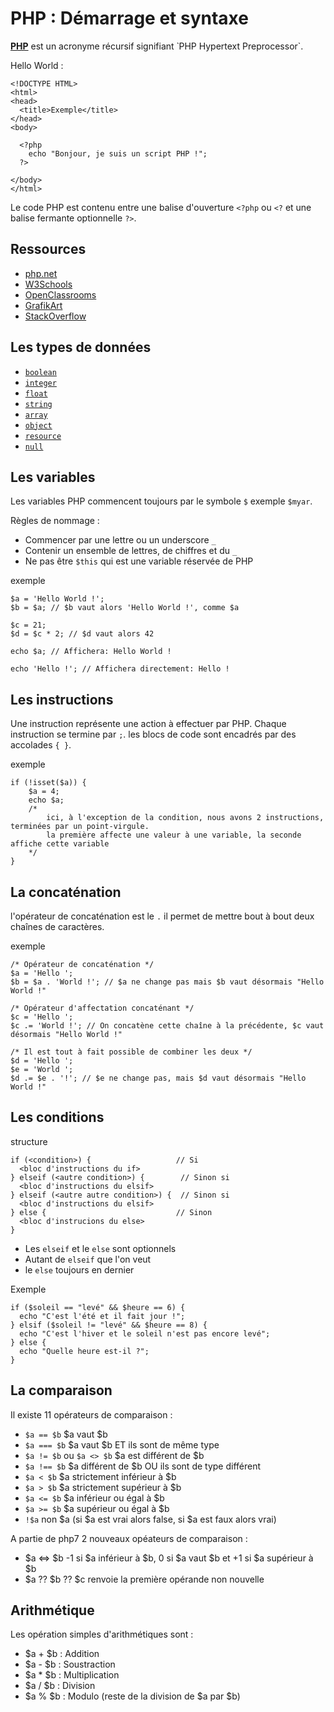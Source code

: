 # PHP : Démarrage et syntaxe

**[PHP](http://php.net/manual/fr/intro-whatis.php)** est un acronyme récursif signifiant ̀ PHP Hypertext Preprocessor`.

Hello World :
```
<!DOCTYPE HTML>
<html>
<head>
  <title>Exemple</title>
</head>
<body>

  <?php
    echo "Bonjour, je suis un script PHP !";
  ?>

</body>
</html>
```

Le code PHP est contenu entre une balise d'ouverture `<?php` ou `<?` et une balise fermante optionnelle `?>`.

## Ressources

* [php.net](http://php.net/manual/fr/)
* [W3Schools](https://www.w3schools.com/php/default.asp)
* [OpenClassrooms](https://openclassrooms.com/)
* [GrafikArt](https://www.grafikart.fr/)
* [StackOverflow](https://stackoverflow.com/questions/tagged/php)

## Les types de données

* [`boolean`](http://php.net/manual/fr/language.types.boolean.php)
* [`integer`](http://php.net/manual/fr/language.types.integer.php)
* [`float`](http://php.net/manual/fr/language.types.float.php)
* [`string`](http://php.net/manual/fr/language.types.string.php)
* [`array`](http://php.net/manual/fr/language.types.array.php)
* [`object`](http://php.net/manual/fr/language.types.object.php)
* [`resource`](http://php.net/manual/fr/language.types.resource.php)
* [`null`](http://php.net/manual/fr/language.types.null.php)

## Les variables

Les variables PHP commencent toujours par le symbole `$` exemple `$myar`.

Règles de nommage :
 * Commencer par une lettre ou un underscore `_`
 * Contenir un ensemble de lettres, de chiffres et du `_`
 * Ne pas être `$this` qui est une variable réservée de PHP

exemple
```
$a = 'Hello World !';
$b = $a; // $b vaut alors 'Hello World !', comme $a

$c = 21;
$d = $c * 2; // $d vaut alors 42

echo $a; // Affichera: Hello World !

echo 'Hello !'; // Affichera directement: Hello !
```

## Les instructions

Une instruction représente une action à effectuer par PHP. Chaque instruction se termine par `;`. les blocs de code sont encadrés par des accolades `{ }`.

exemple
```
if (!isset($a)) {
    $a = 4;
    echo $a;
    /*
        ici, à l'exception de la condition, nous avons 2 instructions, terminées par un point-virgule.
        la première affecte une valeur à une variable, la seconde affiche cette variable
    */
}
```

## La concaténation

l'opérateur de concaténation est le `.` il permet de mettre bout à bout deux chaînes de caractères.

exemple
```
/* Opérateur de concaténation */
$a = 'Hello ';
$b = $a . 'World !'; // $a ne change pas mais $b vaut désormais "Hello World !"

/* Opérateur d'affectation concaténant */
$c = 'Hello ';
$c .= 'World !'; // On concatène cette chaîne à la précédente, $c vaut désormais "Hello World !"

/* Il est tout à fait possible de combiner les deux */
$d = 'Hello ';
$e = 'World ';
$d .= $e . '!'; // $e ne change pas, mais $d vaut désormais "Hello World !"
```

## Les conditions

structure
```
if (<condition>) {                   // Si
  <bloc d'instructions du if>
} elseif (<autre condition>) {        // Sinon si
  <bloc d'instructions du elsif>
} elseif (<autre autre condition>) {  // Sinon si
  <bloc d'instructions du elsif>
} else {                             // Sinon
  <bloc d'instrucions du else>
}
```
* Les `elseif` et le `else` sont optionnels
* Autant de `elseif` que l'on veut
* le `else` toujours en dernier

Exemple
```
if ($soleil == "levé" && $heure == 6) {
  echo "C'est l'été et il fait jour !";
} elsif ($soleil != "levé" && $heure == 8) {
  echo "C'est l'hiver et le soleil n'est pas encore levé";
} else {
  echo "Quelle heure est-il ?";
}
```


## La comparaison

Il existe 11 opérateurs de comparaison :
* `$a == $b` $a vaut $b
* `$a === $b` $a vaut $b ET ils sont de même type
* `$a != $b` ou `$a <> $b` $a est différent de $b
* `$a !== $b` $a différent de $b OU ils sont de type différent
* `$a < $b` $a strictement inférieur à $b
* `$a > $b` $a strictement supérieur à $b
* `$a <= $b` $a inférieur ou égal à $b
* `$a >= $b` $a supérieur ou égal à $b
* `!$a` non $a (si $a est vrai alors false, si $a est faux alors vrai)

A partie de php7 2 nouveaux opéateurs de comparaison :
* $a <=> $b -1 si $a inférieur à $b, 0 si $a vaut $b et +1 si $a supérieur à $b
* $a ?? $b ?? $c renvoie la première opérande non nouvelle

## Arithmétique

Les opération simples d'arithmétiques sont :
* $a + $b : Addition
* $a - $b : Soustraction
* $a * $b : Multiplication
* $a / $b : Division
* $a % $b : Modulo (reste de la division de $a par $b)

